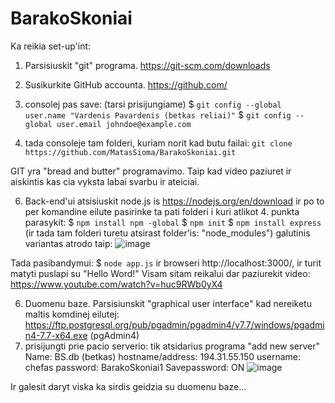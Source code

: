 # BarakoSkoniai

Ka reikia set-up'int:
1. Parsisiuskit "git" programa. https://git-scm.com/downloads
2. Susikurkite GitHub accounta. https://github.com/
3. consolej pas save: (tarsi prisijungiame)
$ ``git config --global user.name "Vardenis Pavardenis (betkas reliai)"``
$ ``git config --global user.email johndoe@example.com``

4. tada consoleje tam folderi, kuriam norit kad butu failai:
``git clone https://github.com/MatasSioma/BarakoSkoniai.git``

GIT yra "bread and butter" programavimo. Taip kad video paziuret ir aiskintis kas cia vyksta labai svarbu ir ateiciai.

6. Back-end'ui atsisiuskit node.js is https://nodejs.org/en/download ir po to per komandine eilute pasirinke ta pati folderi i kuri atlikot 4. punkta parasykit:
$ ``npm install npm -global``
$ ``npm init``
$ ``npm install express`` (ir tada tam folderi turetu atsirast folder'is: "node_modules")
galutinis variantas atrodo taip:
![image](https://github.com/MatasSioma/BarakoSkoniai/assets/55746081/1b6b8f8c-469a-4737-8e4f-47bcded79ad4)

Tada pasibandymui: $ ``node app.js`` ir browseri http://localhost:3000/, ir turit matyti puslapi su "Hello Word!"
Visam sitam reikalui dar paziurekit video: https://www.youtube.com/watch?v=huc9RWb0yX4

6. Duomenu baze. Parsisiunskit "graphical user interface" kad nereiketu maltis komdinej eilutej: https://ftp.postgresql.org/pub/pgadmin/pgadmin4/v7.7/windows/pgadmin4-7.7-x64.exe (pgAdmin4)
7. prisijungti prie pacio serverio: tik atsidarius programa "add new server"
Name: BS.db (betkas)
hostname/address: 194.31.55.150
username: chefas
password: BarakoSkoniai1
Savepassword: ON
![image](https://github.com/MatasSioma/BarakoSkoniai/assets/55746081/792f4064-56ef-4738-afb4-14d3890a8b08)

Ir galesit daryt viska ka sirdis geidzia su duomenu baze...
